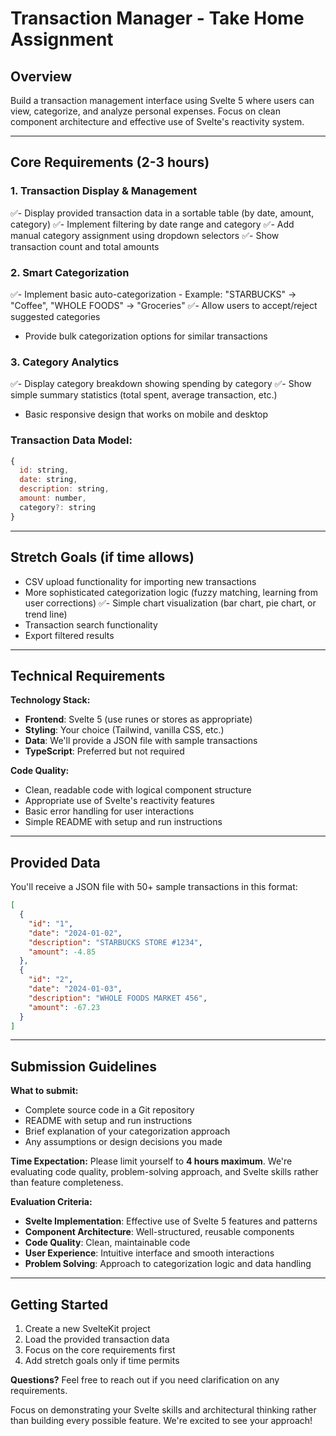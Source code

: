 # Transaction Manager - Take Home Assignment

## Overview
Build a transaction management interface using Svelte 5 where users can view, categorize, and analyze personal expenses. Focus on clean component architecture and effective use of Svelte's reactivity system.

---

## Core Requirements (2-3 hours)

### 1. Transaction Display & Management
✅- Display provided transaction data in a sortable table (by date, amount, category)
✅- Implement filtering by date range and category
✅- Add manual category assignment using dropdown selectors
✅- Show transaction count and total amounts

### 2. Smart Categorization
✅- Implement basic auto-categorization
    - Example: "STARBUCKS" → "Coffee", "WHOLE FOODS" → "Groceries"
✅- Allow users to accept/reject suggested categories
- Provide bulk categorization options for similar transactions

### 3. Category Analytics
✅- Display category breakdown showing spending by category
✅- Show simple summary statistics (total spent, average transaction, etc.)
- Basic responsive design that works on mobile and desktop

### Transaction Data Model:
```javascript
{
  id: string,
  date: string,
  description: string,
  amount: number,
  category?: string
}
```

---

## Stretch Goals (if time allows)
- CSV upload functionality for importing new transactions
- More sophisticated categorization logic (fuzzy matching, learning from user corrections)
✅- Simple chart visualization (bar chart, pie chart, or trend line)
- Transaction search functionality
- Export filtered results

---

## Technical Requirements

**Technology Stack:**
- **Frontend**: Svelte 5 (use runes or stores as appropriate)
- **Styling**: Your choice (Tailwind, vanilla CSS, etc.)
- **Data**: We'll provide a JSON file with sample transactions
- **TypeScript**: Preferred but not required

**Code Quality:**
- Clean, readable code with logical component structure
- Appropriate use of Svelte's reactivity features
- Basic error handling for user interactions
- Simple README with setup and run instructions

---

## Provided Data
You'll receive a JSON file with 50+ sample transactions in this format:
```json
[
  {
    "id": "1",
    "date": "2024-01-02",
    "description": "STARBUCKS STORE #1234",
    "amount": -4.85
  },
  {
    "id": "2", 
    "date": "2024-01-03",
    "description": "WHOLE FOODS MARKET 456",
    "amount": -67.23
  }
]
```

---

## Submission Guidelines

**What to submit:**
- Complete source code in a Git repository
- README with setup and run instructions
- Brief explanation of your categorization approach
- Any assumptions or design decisions you made

**Time Expectation:** 
Please limit yourself to **4 hours maximum**. We're evaluating code quality, problem-solving approach, and Svelte skills rather than feature completeness.

**Evaluation Criteria:**
- **Svelte Implementation**: Effective use of Svelte 5 features and patterns
- **Component Architecture**: Well-structured, reusable components
- **Code Quality**: Clean, maintainable code
- **User Experience**: Intuitive interface and smooth interactions
- **Problem Solving**: Approach to categorization logic and data handling

---

## Getting Started
1. Create a new SvelteKit project
2. Load the provided transaction data
3. Focus on the core requirements first
4. Add stretch goals only if time permits

**Questions?** Feel free to reach out if you need clarification on any requirements.

Focus on demonstrating your Svelte skills and architectural thinking rather than building every possible feature. We're excited to see your approach!
